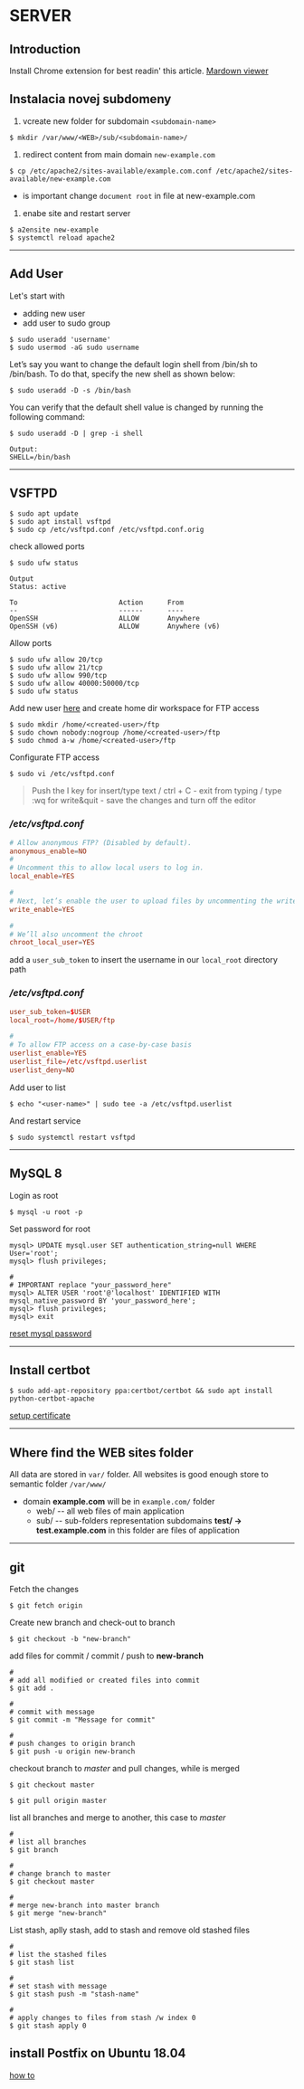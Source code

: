 # SERVER

## Introduction
Install Chrome extension for best readin' this article.
[Mardown viewer](https://chrome.google.com/webstore/detail/markdown-viewer/ckkdlimhmcjmikdlpkmbgfkaikojcbjk)

## Instalacia novej subdomeny
1. vcreate new folder for subdomain `<subdomain-name>`  
```cli
$ mkdir /var/www/<WEB>/sub/<subdomain-name>/
```
  
1. redirect content from main domain `new-example.com`  
```cli
$ cp /etc/apache2/sites-available/example.com.conf /etc/apache2/sites-available/new-example.com
```
  - is important change `document root` in file at new-example.com
  
1. enabe site and restart server  
```cli
$ a2ensite new-example
$ systemctl reload apache2
```
---

## Add User

Let's start with 
- adding new user 
- add user to sudo group
```cli
$ sudo useradd 'username'
$ sudo usermod -aG sudo username
```
  
Let’s say you want to change the default login shell from /bin/sh to /bin/bash. To do that, specify the new shell as shown below:  
```cli  
$ sudo useradd -D -s /bin/bash
```

You can verify that the default shell value is changed by running the following command:  
```  
$ sudo useradd -D | grep -i shell  
  
Output:  
SHELL=/bin/bash  
```

---
## VSFTPD

```cli
$ sudo apt update
$ sudo apt install vsftpd
$ sudo cp /etc/vsftpd.conf /etc/vsftpd.conf.orig
```

check allowed ports
```cli
$ sudo ufw status

Output
Status: active

To                         Action      From
--                         ------      ----
OpenSSH                    ALLOW       Anywhere
OpenSSH (v6)               ALLOW       Anywhere (v6)
```

Allow ports
```cli
$ sudo ufw allow 20/tcp
$ sudo ufw allow 21/tcp
$ sudo ufw allow 990/tcp
$ sudo ufw allow 40000:50000/tcp
$ sudo ufw status
```

Add new user [here](#add-user) and create home dir workspace for FTP access
```cli
$ sudo mkdir /home/<created-user>/ftp
$ sudo chown nobody:nogroup /home/<created-user>/ftp
$ sudo chmod a-w /home/<created-user>/ftp
```

Configurate FTP access
```cli
$ sudo vi /etc/vsftpd.conf
```
> Push the I key for insert/type text / ctrl + C - exit from typing / type :wq for write&quit - save the changes and turn off the editor  
  
### */etc/vsftpd.conf*
```conf
# Allow anonymous FTP? (Disabled by default).
anonymous_enable=NO
#
# Uncomment this to allow local users to log in.
local_enable=YES

#
# Next, let’s enable the user to upload files by uncommenting the write_enable setting
write_enable=YES

#
# We’ll also uncomment the chroot
chroot_local_user=YES
```

add a `user_sub_token` to insert the username in our `local_root` directory path
### */etc/vsftpd.conf*
```conf
user_sub_token=$USER
local_root=/home/$USER/ftp

#
# To allow FTP access on a case-by-case basis
userlist_enable=YES
userlist_file=/etc/vsftpd.userlist
userlist_deny=NO
```

Add user to list
```cli
$ echo "<user-name>" | sudo tee -a /etc/vsftpd.userlist
```

And restart service
```cli
$ sudo systemctl restart vsftpd
```
---

## MySQL 8

Login as root
```cli
$ mysql -u root -p
```

Set password for root
```cli
mysql> UPDATE mysql.user SET authentication_string=null WHERE User='root';
mysql> flush privileges;

#
# IMPORTANT replace "your_password_here"
mysql> ALTER USER 'root'@'localhost' IDENTIFIED WITH mysql_native_password BY 'your_password_here';
mysql> flush privileges;
mysql> exit
```

[reset mysql password](https://devanswers.co/how-to-reset-mysql-root-password-ubuntu/)  
  
---
## Install certbot
```cli
$ sudo add-apt-repository ppa:certbot/certbot && sudo apt install python-certbot-apache
```

[setup certificate](https://www.digitalocean.com/community/tutorials/how-to-secure-apache-with-let-s-encrypt-on-ubuntu-18-04)

---

## Where find the WEB sites folder
All data are stored in `var/` folder. All websites is good enough store to semantic folder `/var/www/`

- domain **example.com** will be in `example.com/` folder
  - web/ -- all web files of main application
  - sub/ -- sub-folders representation subdomains **test/ -> test.example.com** in this folder are files of application

---

## git

Fetch the changes
```cli
$ git fetch origin
```

Create new branch and check-out to branch
```cli
$ git checkout -b "new-branch"
```

add files for commit / commit / push to **new-branch**
```cli
#
# add all modified or created files into commit
$ git add .

#
# commit with message
$ git commit -m "Message for commit"

#
# push changes to origin branch
$ git push -u origin new-branch
```

checkout branch to *master* and pull changes, while is merged
```cli
$ git checkout master

$ git pull origin master
```

list all branches and merge to another, this case to *master*
```cli
#
# list all branches
$ git branch

#
# change branch to master
$ git checkout master

#
# merge new-branch into master branch
$ git merge "new-branch"
```

List stash, aplly stash, add to stash and remove old stashed files
```cli
#
# list the stashed files
$ git stash list

#
# set stash with message
$ git stash push -m "stash-name"

#
# apply changes to files from stash /w index 0
$ git stash apply 0
```

## install Postfix on Ubuntu 18.04
[how to](https://www.digitalocean.com/community/tutorials/how-to-install-and-configure-postfix-on-ubuntu-18-04)